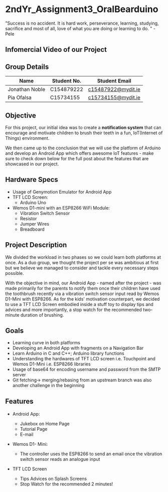 # 2ndYr_Assignment3_OralBearduino

"Success is no accident. It is hard work, perseverance, learning, studying,
sacrifice and most of all, love of what you are doing or learning to do. "
-Pele

## Infomercial Video of our Project


## Group Details
| Name | Student No. | Student Email 
| --- | --- | --- |
| Jonathan Noble | C154879222 | c15487922@mydit.ie |
| Pia Ofalsa | C15734155 | c15734155@mydit.ie |

## Objective
For this project, our initial idea was to create a __notification system__ that can encourage and motivate children to brush their teeth in a fun, IoT(Internet of Things) environment. 


We then came up to the conclusion that we will use the platform of Arduino and develop an Android App which offers awesome IoT features - make sure to check down below for the full post about the features that are showcased in our project.


## Hardware Specs 
* Usage of Genymotion Emulator for Android App
* TFT LCD Screen:
  * Arduino Uno
* Wemos D1-mini with an ESP8266 WiFi Module:
  * Vibration Switch Sensor
  * Resistor
  * Jumper Wires
  * Breadboard


## Project Description
We divided the workload in two phases so we could learn both platforms at once. As a duo group, we thought the project per se was ambitious at first but we believe we managed to consider and tackle every necessary steps possible. 

With the objective in mind, our Android App - named after the project -  was made primarily for the parents to notify them once their children have used the toothbrush recently via a vibration switch sensor input read by Wemos D1-Mini with ESP8266. As for the kids' motivation counterpart, we decided to use a TFT LCD Screen embodied inside a stuff toy to display tips and advices and more importantly, a stop watch for the recommended two-minute duration of brushing.

## Goals
* Learning curve in both platforms
* Developing an Android App with fragments on a Navigation Bar
* Learn Arduino in C and C++; Arduino library functions
* Understanding the hardwares of TFT LCD screen i.e. Touchpoint and Wemos D1-Mini i.e. ESP8266 libraries
* Usage of base64 for encoding username and password from the SMTP server
* Git fetching-> merging/rebasing from an upstream branch was also another challenge in the beginning


## Features
#### 
* Android App:
   * Jukebox on Home Page
   * Tutorial Page
   * E-mail 
* Wemos D1- Mini:
  * The controller uses the ESP8266 to send an email once the vibration switch sensor reads an analogue input
  

* TFT LCD Screen
  * Tips Advices on Splash Screens
  * Stop Watch for the recommended 2 minutes!


